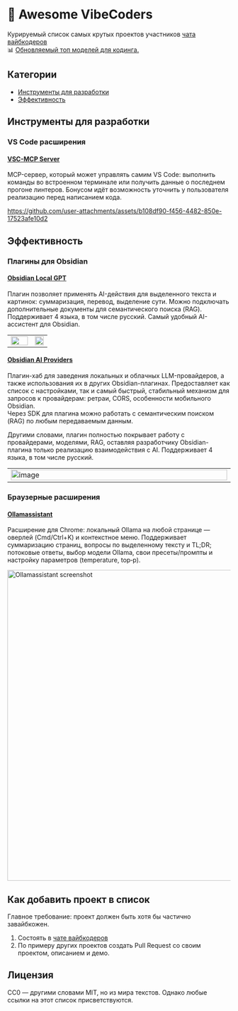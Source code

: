 # 🚀 Awesome VibeCoders

Курируемый список самых крутых проектов участников [чата вайбкодеров](https://t.me/+qiEnmSTvH70yYTEy)  
📊 [Обновляемый топ моделей для кодинга.](LEADERBOARDS.md)

## Категории

- [Инструменты для разработки](https://github.com/pfrankov/awesome-vibecoders#Инструменты)
- [Эффективность](https://github.com/pfrankov/awesome-vibecoders#Эффективность)

## Инструменты для разработки

### VS Code расширения

#### [VSC-MCP Server](https://marketplace.visualstudio.com/items?itemName=ivan-mezentsev.vsc-mcp-server) <!-- imezentsev -->

MCP-сервер, который может управлять самим VS Code: выполнить команды во встроенном терминале или получить данные о последнем прогоне линтеров. Бонусом идёт возможность уточнить у пользователя реализацию перед написанием кода.

https://github.com/user-attachments/assets/b108df90-f456-4482-850e-17523afe10d2

## Эффективность

### Плагины для Obsidian

#### [Obsidian Local GPT](https://github.com/pfrankov/obsidian-local-gpt) <!-- pavel_frankov -->

Плагин позволяет применять AI-действия для выделенного текста и картинок: суммаризация, перевод, выделение сути. Можно подключать дополнительные документы для семантического поиска (RAG). Поддерживает 4 языка, в том числе русский. Самый удобный AI-ассистент для Obsidian.

<table>
  <tr>
    <td width="60%"><img width="100%" src="https://github.com/pfrankov/obsidian-local-gpt/assets/584632/724d4399-cb6c-4531-9f04-a1e5df2e3dad" /></td>
    <td width="40%" valign="top"><img width="100%" alt="" src="https://github.com/user-attachments/assets/8d32dc1d-9431-4a16-9336-c45e853a3242" /></td>
  </tr>
</table>

#### [Obsidian AI Providers](https://github.com/pfrankov/obsidian-ai-providers) <!-- pavel_frankov -->

Плагин-хаб для заведения локальных и облачных LLM-провайдеров, а также использования их в других Obsidian-плагинах. Предоставляет как список с настройками, так и самый быстрый, стабильный механизм для запросов к провайдерам: ретраи, CORS, особенности мобильного Obsidian.  
Через SDK для плагина можно работать с семантическим поиском (RAG) по любым передаваемым данным.

Другими словами, плагин полностью покрывает работу с провайдерами, моделями, RAG, оставляя разработчику Obsidian-плагина только реализацию взаимодействия с AI.
Поддерживает 4 языка, в том числе русский.

<table>
  <tr>
    <td width="500"><img width="100%" alt="image" src="https://github.com/user-attachments/assets/09b6313d-726c-440b-9201-1b2f2e839fa7" /></td>
  </tr>
</table>

### Браузерные расширения

#### [Ollamassistant](https://github.com/MikoMikocchi/ollamassistant) <!-- MikoMikocchi -->

Расширение для Chrome: локальный Ollama на любой странице — оверлей (Cmd/Ctrl+K) и контекстное меню. Поддерживает суммаризацию страниц, вопросы по выделенному тексту и TL;DR; потоковые ответы, выбор модели Ollama, свои пресеты/промпты и настройку параметров (temperature, top‑p).

<p>
  <img width="700" alt="Ollamassistant screenshot" src="https://github.com/user-attachments/assets/2fbe67d2-280c-4443-bfc1-ab2af7046e2e" />
</p>

## Как добавить проект в список

Главное требование: проект должен быть хотя бы частично завайбкожен.

1. Состоять в [чате вайбкодеров](https://t.me/+qiEnmSTvH70yYTEy)
1. По примеру других проектов создать Pull Request со своим проектом, описанием и демо.

## Лицензия

CC0 — другими словами MIT, но из мира текстов. Однако любые ссылки на этот список присветствуются.
